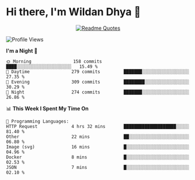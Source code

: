 # Hi there, I'm Wildan Dhya 👋 

<div align="center">
  <a href="https://github.com/piyushsuthar/github-readme-quotes">
    <img src="https://quotes-github-readme.vercel.app/api?quote=Try%2C%20Fail%2C%20Retry&author=unknown&type=vertical&theme=dark" alt="Readme Quotes">
  </a>
</div>

<!--START_SECTION:waka-->
![Profile Views](http://img.shields.io/badge/Profile%20Views-0-blue)

**I'm a Night 🦉** 

```text
🌞 Morning                158 commits         ████░░░░░░░░░░░░░░░░░░░░░   15.49 % 
🌆 Daytime                279 commits         ███████░░░░░░░░░░░░░░░░░░   27.35 % 
🌃 Evening                309 commits         ████████░░░░░░░░░░░░░░░░░   30.29 % 
🌙 Night                  274 commits         ███████░░░░░░░░░░░░░░░░░░   26.86 % 
```


📊 **This Week I Spent My Time On** 

```text
💬 Programming Languages: 
HTTP Request             4 hrs 32 mins       ████████████████████░░░░░   81.40 % 
Other                    22 mins             ██░░░░░░░░░░░░░░░░░░░░░░░   06.80 % 
Image (svg)              16 mins             █░░░░░░░░░░░░░░░░░░░░░░░░   04.96 % 
Docker                   8 mins              █░░░░░░░░░░░░░░░░░░░░░░░░   02.53 % 
JSON                     7 mins              █░░░░░░░░░░░░░░░░░░░░░░░░   02.10 % 
```


<!--END_SECTION:waka-->

<!--## GitHub Stats-->
<!--![Top Languages](https://github-readme-stats.vercel.app/api/top-langs/?username=wildandhya&layout=compact&theme=dracula)-->











